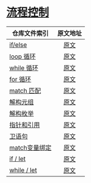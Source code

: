 # [流程控制](https://rustwiki.org/zh-CN/rust-by-example/flow_control.html)

|        仓库文件索引          |         原文地址         |   
|----------------------|:-----------------------:|
| [if/else](./src/rs_if_else.rs) |  [原文](https://rustwiki.org/zh-CN/rust-by-example/flow_control/if_else.html)| 
| [loop 循环](./src/rs_loop.rs) |  [原文](https://rustwiki.org/zh-CN/rust-by-example/flow_control/loop.html)| 
| [while 循环](./src/rs_while.rs) |  [原文](https://rustwiki.org/zh-CN/rust-by-example/flow_control/while.html)| 
| [for 循环](./src/rs_for.rs) |  [原文](https://rustwiki.org/zh-CN/rust-by-example/flow_control/for.html)| 
| [match 匹配](./src/rs_match.rs) |  [原文](https://rustwiki.org/zh-CN/rust-by-example/flow_control/match.html)| 
| [解构元组](./src/rs_dest_tuples.rs) |  [原文](https://rustwiki.org/zh-CN/rust-by-example/flow_control/match/destructuring/destructure_tuple.html)| 
| [解构枚举](./src/rs_dest_enum.rs) |  [原文](https://rustwiki.org/zh-CN/rust-by-example/flow_control/match/destructuring/destructure_enum.html)| 
| [指针和引用](./src/rs_prt_ref.rs) |  [原文](https://rustwiki.org/zh-CN/rust-by-example/flow_control/match/destructuring/destructure_pointers.html)| 
| [卫语句](./src/rs_guard.rs) |  [原文](https://rustwiki.org/zh-CN/rust-by-example/flow_control/match/guard.html)| 
| [match变量绑定](./src/rs_match_bind.rs) |  [原文](https://rustwiki.org/zh-CN/rust-by-example/flow_control/match/binding.html)| 
[if / let](./src/rs_if_let.rs)| [原文](https://rustwiki.org/zh-CN/rust-by-example/flow_control/if_let.html)| 
[while / let](./src/rs_while_let.rs) |  [原文](https://rustwiki.org/zh-CN/rust-by-example/flow_control/while_let.html)| 





